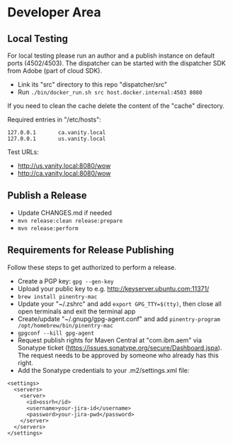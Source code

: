 # Developer Area

## Local Testing

For local testing please run an author and a publish instance on default ports (4502/4503).
The dispatcher can be started with the dispatcher SDK from Adobe (part of cloud SDK).

* Link its "src" directory to this repo "dispatcher/src"
* Run `./bin/docker_run.sh src host.docker.internal:4503 8080`

If you need to clean the cache delete the content of the "cache" directory.

Required entries in "/etc/hosts":

```
127.0.0.1       ca.vanity.local
127.0.0.1       us.vanity.local
```

Test URLs:

* http://us.vanity.local:8080/wow
* http://ca.vanity.local:8080/wow

## Publish a Release

* Update CHANGES.md if needed
* `mvn release:clean release:prepare`
* `mvn release:perform`

## Requirements for Release Publishing

Follow these steps to get authorized to perform a release.

* Create a PGP key: `gpg --gen-key`
* Upload your public key to e.g. http://keyserver.ubuntu.com:11371/
* `brew install pinentry-mac`
* Update your "~/.zshrc" and add `export GPG_TTY=$(tty)`, then close all open terminals and exit the terminal app
* Create/update "~/.gnupg/gpg-agent.conf" and add `pinentry-program /opt/homebrew/bin/pinentry-mac`
* `gpgconf --kill gpg-agent`
* Request publish rights for Maven Central at "com.ibm.aem" via Sonatype ticket (https://issues.sonatype.org/secure/Dashboard.jspa).
 The request needs to be approved by someone who already has this right.
* Add the Sonatype credentials to your .m2/settings.xml file:

```
<settings>
  <servers>
    <server>
      <id>ossrh</id>
      <username>your-jira-id</username>
      <password>your-jira-pwd</password>
    </server>
  </servers>
</settings>
```